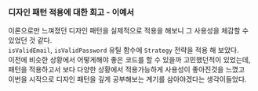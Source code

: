 ### 디자인 패턴 적용에 대한 회고 - 이예서

이론으로만 느껴졌던 디자인 패턴을 실제적으로 적용을 해보니 그 사용성을 체감할 수 있었던 것 같다.<br>
`isValidEmail`, `isValidPassword` 유틸 함수에 `Strategy` 전략을 적용 해 보았다.<br>
이전에 비슷한 상황에서 어떻게해야 좋은 코드를 할 수 있을까 고민했던적이 있었는데,<br>
패턴을 적용하고서 보다 다양한 상황에서 적용가능하게 사용성이 좋아진것을 느꼈고<br>
이번을 시작으로 디자인 패턴을 깊게 공부해보는 계기를 삼아야겠다는 생각이들었다.
